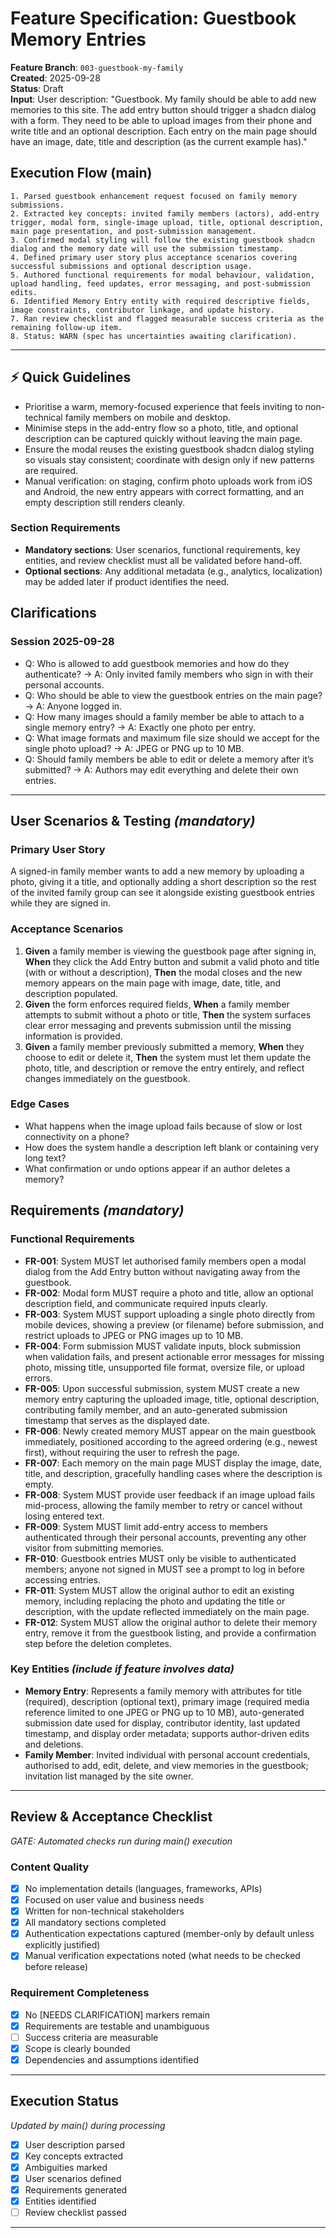 # Feature Specification: Guestbook Memory Entries

**Feature Branch**: `003-guestbook-my-family`  
**Created**: 2025-09-28  
**Status**: Draft  
**Input**: User description: "Guestbook. My family should be able to add new memories to this site. The add entry button should trigger a shadcn dialog with a form. They need to be able to upload images from their phone and write title and an optional description. Each entry on the main page should have an image, date, title and description (as the current example has)."

## Execution Flow (main)

```
1. Parsed guestbook enhancement request focused on family memory submissions.
2. Extracted key concepts: invited family members (actors), add-entry trigger, modal form, single-image upload, title, optional description, main page presentation, and post-submission management.
3. Confirmed modal styling will follow the existing guestbook shadcn dialog and the memory date will use the submission timestamp.
4. Defined primary user story plus acceptance scenarios covering successful submissions and optional description usage.
5. Authored functional requirements for modal behaviour, validation, upload handling, feed updates, error messaging, and post-submission edits.
6. Identified Memory Entry entity with required descriptive fields, image constraints, contributor linkage, and update history.
7. Ran review checklist and flagged measurable success criteria as the remaining follow-up item.
8. Status: WARN (spec has uncertainties awaiting clarification).
```

---

## ⚡ Quick Guidelines

- Prioritise a warm, memory-focused experience that feels inviting to non-technical family members on mobile and desktop.
- Minimise steps in the add-entry flow so a photo, title, and optional description can be captured quickly without leaving the main page.
- Ensure the modal reuses the existing guestbook shadcn dialog styling so visuals stay consistent; coordinate with design only if new patterns are required.
- Manual verification: on staging, confirm photo uploads work from iOS and Android, the new entry appears with correct formatting, and an empty description still renders cleanly.

### Section Requirements

- **Mandatory sections**: User scenarios, functional requirements, key entities, and review checklist must all be validated before hand-off.
- **Optional sections**: Any additional metadata (e.g., analytics, localization) may be added later if product identifies the need.

## Clarifications

### Session 2025-09-28

- Q: Who is allowed to add guestbook memories and how do they authenticate? → A: Only invited family members who sign in with their personal accounts.
- Q: Who should be able to view the guestbook entries on the main page? → A: Anyone logged in.
- Q: How many images should a family member be able to attach to a single memory entry? → A: Exactly one photo per entry.
- Q: What image formats and maximum file size should we accept for the single photo upload? → A: JPEG or PNG up to 10 MB.
- Q: Should family members be able to edit or delete a memory after it’s submitted? → A: Authors may edit everything and delete their own entries.

---

## User Scenarios & Testing _(mandatory)_

### Primary User Story

A signed-in family member wants to add a new memory by uploading a photo, giving it a title, and optionally adding a short description so the rest of the invited family group can see it alongside existing guestbook entries while they are signed in.

### Acceptance Scenarios

1. **Given** a family member is viewing the guestbook page after signing in, **When** they click the Add Entry button and submit a valid photo and title (with or without a description), **Then** the modal closes and the new memory appears on the main page with image, date, title, and description populated.
2. **Given** the form enforces required fields, **When** a family member attempts to submit without a photo or title, **Then** the system surfaces clear error messaging and prevents submission until the missing information is provided.
3. **Given** a family member previously submitted a memory, **When** they choose to edit or delete it, **Then** the system must let them update the photo, title, and description or remove the entry entirely, and reflect changes immediately on the guestbook.

### Edge Cases

- What happens when the image upload fails because of slow or lost connectivity on a phone?
- How does the system handle a description left blank or containing very long text?
- What confirmation or undo options appear if an author deletes a memory?

## Requirements _(mandatory)_

### Functional Requirements

- **FR-001**: System MUST let authorised family members open a modal dialog from the Add Entry button without navigating away from the guestbook.
- **FR-002**: Modal form MUST require a photo and title, allow an optional description field, and communicate required inputs clearly.
- **FR-003**: System MUST support uploading a single photo directly from mobile devices, showing a preview (or filename) before submission, and restrict uploads to JPEG or PNG images up to 10 MB.
- **FR-004**: Form submission MUST validate inputs, block submission when validation fails, and present actionable error messages for missing photo, missing title, unsupported file format, oversize file, or upload errors.
- **FR-005**: Upon successful submission, system MUST create a new memory entry capturing the uploaded image, title, optional description, contributing family member, and an auto-generated submission timestamp that serves as the displayed date.
- **FR-006**: Newly created memory MUST appear on the main guestbook immediately, positioned according to the agreed ordering (e.g., newest first), without requiring the user to refresh the page.
- **FR-007**: Each memory on the main page MUST display the image, date, title, and description, gracefully handling cases where the description is empty.
- **FR-008**: System MUST provide user feedback if an image upload fails mid-process, allowing the family member to retry or cancel without losing entered text.
- **FR-009**: System MUST limit add-entry access to members authenticated through their personal accounts, preventing any other visitor from submitting memories.
- **FR-010**: Guestbook entries MUST only be visible to authenticated members; anyone not signed in MUST see a prompt to log in before accessing entries.
- **FR-011**: System MUST allow the original author to edit an existing memory, including replacing the photo and updating the title or description, with the update reflected immediately on the main page.
- **FR-012**: System MUST allow the original author to delete their memory entry, remove it from the guestbook listing, and provide a confirmation step before the deletion completes.

### Key Entities _(include if feature involves data)_

- **Memory Entry**: Represents a family memory with attributes for title (required), description (optional text), primary image (required media reference limited to one JPEG or PNG up to 10 MB), auto-generated submission date used for display, contributor identity, last updated timestamp, and display order metadata; supports author-driven edits and deletions.
- **Family Member**: Invited individual with personal account credentials, authorised to add, edit, delete, and view memories in the guestbook; invitation list managed by the site owner.

---

## Review & Acceptance Checklist

_GATE: Automated checks run during main() execution_

### Content Quality

- [x] No implementation details (languages, frameworks, APIs)
- [x] Focused on user value and business needs
- [x] Written for non-technical stakeholders
- [x] All mandatory sections completed
- [x] Authentication expectations captured (member-only by default unless explicitly justified)
- [x] Manual verification expectations noted (what needs to be checked before release)

### Requirement Completeness

- [x] No [NEEDS CLARIFICATION] markers remain
- [x] Requirements are testable and unambiguous
- [ ] Success criteria are measurable
- [x] Scope is clearly bounded
- [x] Dependencies and assumptions identified

---

## Execution Status

_Updated by main() during processing_

- [x] User description parsed
- [x] Key concepts extracted
- [x] Ambiguities marked
- [x] User scenarios defined
- [x] Requirements generated
- [x] Entities identified
- [ ] Review checklist passed

---

